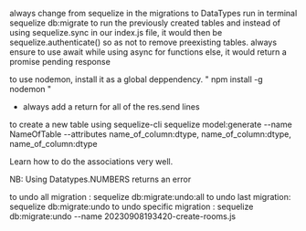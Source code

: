 always change from sequelize in the migrations to DataTypes
run in terminal sequelize db:migrate to run the previously created tables
and instead of using sequelize.sync in our index.js file, it would then be sequelize.authenticate() so as not to remove preexisting tables.
always ensure to use await while using async for functions  else, it would return a promise pending response

to use nodemon, install it as a global deppendency.
" npm install -g nodemon "

* always add a return for all of the res.send lines

to create a new table using sequelize-cli
sequelize model:generate --name NameOfTable --attributes name_of_column:dtype, name_of_column:dtype, name_of_column:dtype

Learn how to do the associations very well.

NB: Using Datatypes.NUMBERS returns an error

to undo all migration : sequelize db:migrate:undo:all
to undo last migration: sequelize db:migrate:undo
to undo specific migration : sequelize db:migrate:undo --name 20230908193420-create-rooms.js
